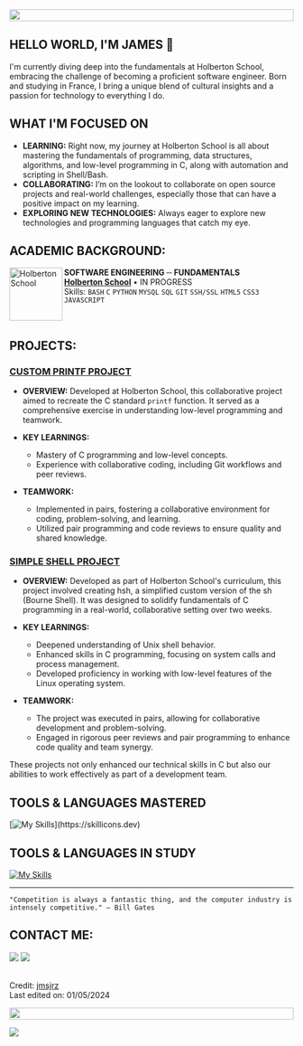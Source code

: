 <img src="https://t3.ftcdn.net/jpg/04/99/35/54/360_F_499355401_bcBoOyUj1BqmTrlbdKBJkDQl7FBvHmW0.jpg" height="21px" style="width: 100%;">

## HELLO WORLD, I'M JAMES 👋

I'm currently diving deep into the fundamentals at Holberton School, embracing the challenge of becoming a proficient software engineer. Born and studying in France, I bring a unique blend of cultural insights and a passion for technology to everything I do.

## WHAT I'M FOCUSED ON

- **LEARNING:** Right now, my journey at Holberton School is all about mastering the fundamentals of programming, data structures, algorithms, and low-level programming in C, along with automation and scripting in Shell/Bash.
- **COLLABORATING:** I’m on the lookout to collaborate on open source projects and real-world challenges, especially those that can have a positive impact on my learning.
- **EXPLORING NEW TECHNOLOGIES:** Always eager to explore new technologies and programming languages that catch my eye.

## ACADEMIC BACKGROUND:

[<img align="left" height="94px" width="94px" alt="Holberton School" src="https://blog.holbertonschool.com/wp-content/uploads/2019/04/instagram_feed180.jpg"/>](https://www.holbertonschool.fr/)
**SOFTWARE ENGINEERING ─ FUNDAMENTALS** \
[**Holberton School**](https://www.holbertonschool.fr/) • IN PROGRESS \
Skills: `BASH` `C` `PYTHON` `MYSQL` `SQL` `GIT` `SSH/SSL` `HTML5` `CSS3` `JAVASCRIPT`

<br clear="left"/>

## PROJECTS:

### [CUSTOM PRINTF PROJECT](https://github.com/jmsjrz/holbertonschool-printf)

- **OVERVIEW:**
  Developed at Holberton School, this collaborative project aimed to recreate the C standard `printf` function. It served as a comprehensive exercise in understanding low-level programming and teamwork.

- **KEY LEARNINGS:**

  - Mastery of C programming and low-level concepts.
  - Experience with collaborative coding, including Git workflows and peer reviews.

- **TEAMWORK:**
  - Implemented in pairs, fostering a collaborative environment for coding, problem-solving, and learning.
  - Utilized pair programming and code reviews to ensure quality and shared knowledge.

### [SIMPLE SHELL PROJECT](https://github.com/CLMNTDFR/holbertonschool-simple_shell)

- **OVERVIEW:**
  Developed as part of Holberton School's curriculum, this project involved creating hsh, a simplified custom version of the sh (Bourne Shell). It was designed to solidify fundamentals of C programming in a real-world, collaborative setting over two weeks.

- **KEY LEARNINGS:**

  - Deepened understanding of Unix shell behavior.
  - Enhanced skills in C programming, focusing on system calls and process management.
  - Developed proficiency in working with low-level features of the Linux operating system.

- **TEAMWORK:**
  - The project was executed in pairs, allowing for collaborative development and problem-solving.
  - Engaged in rigorous peer reviews and pair programming to enhance code quality and team synergy.

These projects not only enhanced our technical skills in C but also our abilities to work effectively as part of a development team.

## TOOLS & LANGUAGES MASTERED

[![My Skills](https://skillicons.dev/icons?i=vscode,git,github,bash,c,docker,)](https://skillicons.dev)

## TOOLS & LANGUAGES IN STUDY

[![My Skills](https://skillicons.dev/icons?i=html,css,js,lua,python,react,django)](https://skillicons.dev)

---

```
"Competition is always a fantastic thing, and the computer industry is intensely competitive." — Bill Gates
```

## CONTACT ME:

<div>
<a href = "mailto: 8708@holbertonstudents.com"><img loading="lazy" src="https://img.shields.io/badge/Gmail-D14836?style=for-the-badge&logo=gmail&logoColor=white" target="_blank"></a>
<a href="https://www.linkedin.com/in/james-jarosz-fr/" target="_blank"><img loading="lazy" src="https://img.shields.io/badge/-LinkedIn-%230077B5?style=for-the-badge&logo=linkedin&logoColor=white" target="_blank"></a>   
</div>

<br>

Credit: [jmsjrz](https://github.com/jmsjrz) \
Last edited on: 01/05/2024

<img src="https://t3.ftcdn.net/jpg/04/99/35/54/360_F_499355401_bcBoOyUj1BqmTrlbdKBJkDQl7FBvHmW0.jpg" height="21px" style="width: 100%;">

![](https://komarev.com/ghpvc/?username=jmsjrz&style=for-the-badge&color=red)
